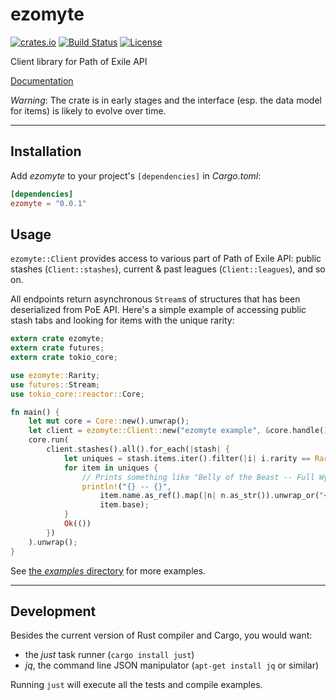 # ezomyte

[![crates.io](http://meritbadge.herokuapp.com/ezomyte)](https://crates.io/crates/ezomyte)
[![Build Status](https://travis-ci.org/Xion/ezomyte.svg?branch=master)](https://travis-ci.org/Xion/ezomyte)
[![License](https://img.shields.io/github/license/Xion/ezomyte.svg)]()

Client library for Path of Exile API

[Documentation](https://docs.rs/ezomyte)

_Warning_: The crate is in early stages and the interface (esp. the data model for items)
is likely to evolve over time.

----

## Installation

Add _ezomyte_ to your project's `[dependencies]` in _Cargo.toml_:

```toml
[dependencies]
ezomyte = "0.0.1"
```

## Usage

`ezomyte::Client` provides access to various part of Path of Exile API:
public stashes (`Client::stashes`), current & past leagues (`Client::leagues`), and so on.

All endpoints return asynchronous `Stream`s of structures
that has been deserialized from PoE API.
Here's a simple example of accessing public stash tabs
and looking for items with the unique rarity:

```rust
extern crate ezomyte;
extern crate futures;
extern crate tokio_core;

use ezomyte::Rarity;
use futures::Stream;
use tokio_core::reactor::Core;

fn main() {
    let mut core = Core::new().unwrap();
    let client = ezomyte::Client::new("ezomyte example", &core.handle());
    core.run(
        client.stashes().all().for_each(|stash| {
            let uniques = stash.items.iter().filter(|i| i.rarity == Rarity::Unique);
            for item in uniques {
                // Prints something like "Belly of the Beast -- Full Wyrmscale".
                println!("{} -- {}",
                    item.name.as_ref().map(|n| n.as_str()).unwrap_or("<unnamed>"),
                    item.base);
            }
            Ok(())
        })
    ).unwrap();
}

```

See [the _examples_ directory](examples/) for more examples.

----

## Development

Besides the current version of Rust compiler and Cargo, you would want:

* the _just_ task runner (`cargo install just`)
* _jq_, the command line JSON manipulator (`apt-get install jq` or similar)

Running `just` will execute all the tests and compile examples.
